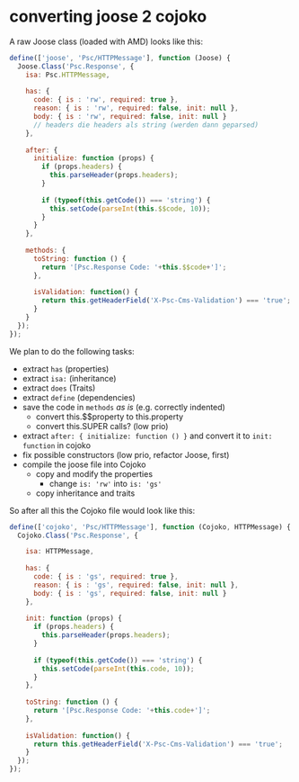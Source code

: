 # converting joose 2 cojoko

A raw Joose class (loaded with AMD) looks like this:

```javascript
define(['joose', 'Psc/HTTPMessage'], function (Joose) {
  Joose.Class('Psc.Response', {
    isa: Psc.HTTPMessage,
  
    has: {
      code: { is : 'rw', required: true },
      reason: { is : 'rw', required: false, init: null },
      body: { is : 'rw', required: false, init: null }
      // headers die headers als string (werden dann geparsed)
    },
    
    after: {
      initialize: function (props) {
        if (props.headers) {
          this.parseHeader(props.headers);
        }
        
        if (typeof(this.getCode()) === 'string') {
          this.setCode(parseInt(this.$$code, 10));
        }
      }
    },
  
    methods: {
      toString: function () {
        return '[Psc.Response Code: '+this.$$code+']';
      },
      
      isValidation: function() {
        return this.getHeaderField('X-Psc-Cms-Validation') === 'true';
      }
    }
  });
});
```

We plan to do the following tasks:

  * extract `has`  (properties)
  * extract `isa:` (inheritance)
  * extract `does` (Traits)
  * extract `define` (dependencies)
  * save the code in `methods`  _as is_ (e.g. correctly indented)
    * convert this.$$property to this.property
    * convert this.SUPER calls? (low prio)
  * extract `after: { initialize: function () }` and convert it to `init: function` in cojoko
  * fix possible constructors (low prio, refactor Joose, first)
  * compile the joose file into Cojoko
    * copy and modify the properties
      * change `is: 'rw'` into `is: 'gs'`
    * copy inheritance and traits

So after all this the Cojoko file would look like this:

```javascript
define(['cojoko', 'Psc/HTTPMessage'], function (Cojoko, HTTPMessage) {
  Cojoko.Class('Psc.Response', {

    isa: HTTPMessage,
  
    has: {
      code: { is : 'gs', required: true },
      reason: { is : 'gs', required: false, init: null },
      body: { is : 'gs', required: false, init: null }
    },
    
    init: function (props) {
      if (props.headers) {
        this.parseHeader(props.headers);
      }
        
      if (typeof(this.getCode()) === 'string') {
        this.setCode(parseInt(this.code, 10));
      }
    },
  
    toString: function () {
      return '[Psc.Response Code: '+this.code+']';
    },
      
    isValidation: function() {
      return this.getHeaderField('X-Psc-Cms-Validation') === 'true';
    }
  });
});
```
